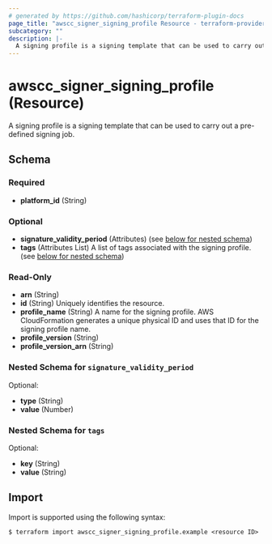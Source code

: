 ```yaml
---
# generated by https://github.com/hashicorp/terraform-plugin-docs
page_title: "awscc_signer_signing_profile Resource - terraform-provider-awscc"
subcategory: ""
description: |-
  A signing profile is a signing template that can be used to carry out a pre-defined signing job.
---
```


# awscc_signer_signing_profile (Resource)

A signing profile is a signing template that can be used to carry out a pre-defined signing job.



<!-- schema generated by tfplugindocs -->
## Schema

### Required

- **platform_id** (String)

### Optional

- **signature_validity_period** (Attributes) (see [below for nested schema](#nestedatt--signature_validity_period))
- **tags** (Attributes List) A list of tags associated with the signing profile. (see [below for nested schema](#nestedatt--tags))

### Read-Only

- **arn** (String)
- **id** (String) Uniquely identifies the resource.
- **profile_name** (String) A name for the signing profile. AWS CloudFormation generates a unique physical ID and uses that ID for the signing profile name.
- **profile_version** (String)
- **profile_version_arn** (String)

<a id="nestedatt--signature_validity_period"></a>
### Nested Schema for `signature_validity_period`

Optional:

- **type** (String)
- **value** (Number)


<a id="nestedatt--tags"></a>
### Nested Schema for `tags`

Optional:

- **key** (String)
- **value** (String)

## Import

Import is supported using the following syntax:

```shell
$ terraform import awscc_signer_signing_profile.example <resource ID>
```
